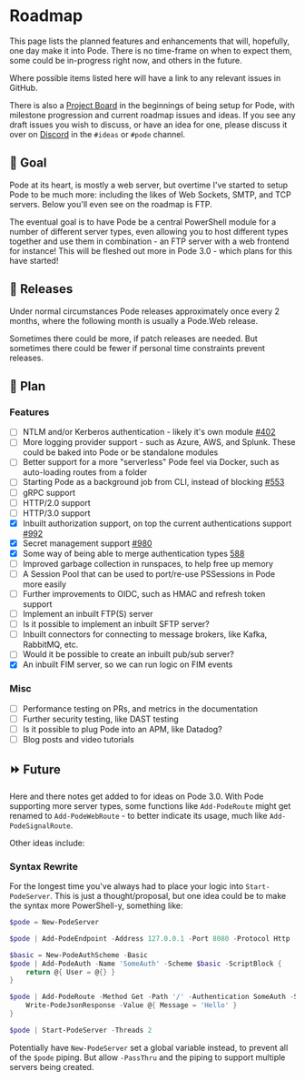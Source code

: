 # Roadmap

This page lists the planned features and enhancements that will, hopefully, one day make it into Pode. There is no time-frame on when to expect them, some could be in-progress right now, and others in the future.

Where possible items listed here will have a link to any relevant issues in GitHub.

There is also a [Project Board](https://github.com/users/Badgerati/projects/2) in the beginnings of being setup for Pode, with milestone progression and current roadmap issues and ideas. If you see any draft issues you wish to discuss, or have an idea for one, please discuss it over on [Discord](https://discord.gg/fRqeGcbF6h) in the `#ideas` or `#pode` channel.

## 🎯 Goal

Pode at its heart, is mostly a web server, but overtime I've started to setup Pode to be much more: including the likes of Web Sockets, SMTP, and TCP servers. Below you'll even see on the roadmap is FTP.

The eventual goal is to have Pode be a central PowerShell module for a number of different server types, even allowing you to host different types together and use them in combination - an FTP server with a web frontend for instance! This will be fleshed out more in Pode 3.0 - which plans for this have started!

## 🚢 Releases

Under normal circumstances Pode releases approximately once every 2 months, where the following month is usually a Pode.Web release.

Sometimes there could be more, if patch releases are needed. But sometimes there could be fewer if personal time constraints prevent releases.

## 📃 Plan

### Features

- [ ] NTLM and/or Kerberos authentication - likely it's own module [#402](https://github.com/Badgerati/Pode/issues/402)
- [ ] More logging provider support - such as Azure, AWS, and Splunk. These could be baked into Pode or be standalone modules
- [ ] Better support for a more "serverless" Pode feel via Docker, such as auto-loading routes from a folder
- [ ] Starting Pode as a background job from CLI, instead of blocking [#553](https://github.com/Badgerati/Pode/issues/553)
- [ ] gRPC support
- [ ] HTTP/2.0 support
- [ ] HTTP/3.0 support
- [x] Inbuilt authorization support, on top the current authentications support [#992](https://github.com/Badgerati/Pode/issues/992)
- [x] Secret management support [#980](https://github.com/Badgerati/Pode/issues/980)
- [x] Some way of being able to merge authentication types [588](https://github.com/Badgerati/Pode/issues/588)
- [ ] Improved garbage collection in runspaces, to help free up memory
- [ ] A Session Pool that can be used to port/re-use PSSessions in Pode more easily
- [ ] Further improvements to OIDC, such as HMAC and refresh token support
- [ ] Implement an inbuilt FTP(S) server
- [ ] Is it possible to implement an inbuilt SFTP server?
- [ ] Inbuilt connectors for connecting to message brokers, like Kafka, RabbitMQ, etc.
- [ ] Would it be possible to create an inbuilt pub/sub server?
- [x] An inbuilt FIM server, so we can run logic on FIM events

### Misc

- [ ] Performance testing on PRs, and metrics in the documentation
- [ ] Further security testing, like DAST testing
- [ ] Is it possible to plug Pode into an APM, like Datadog?
- [ ] Blog posts and video tutorials

## ⏩ Future

Here and there notes get added to for ideas on Pode 3.0. With Pode supporting more server types, some functions like `Add-PodeRoute` might get renamed to `Add-PodeWebRoute` - to better indicate its usage, much like `Add-PodeSignalRoute`.

Other ideas include:

### Syntax Rewrite

For the longest time you've always had to place your logic into `Start-PodeServer`. This is just a thought/proposal, but one idea could be to make the syntax more PowerShell-y, something like:

```powershell
$pode = New-PodeServer

$pode | Add-PodeEndpoint -Address 127.0.0.1 -Port 8080 -Protocol Http

$basic = New-PodeAuthScheme -Basic
$pode | Add-PodeAuth -Name 'SomeAuth' -Scheme $basic -ScriptBlock {
    return @{ User = @{} }
}

$pode | Add-PodeRoute -Method Get -Path '/' -Authentication SomeAuth -ScriptBlock {
    Write-PodeJsonResponse -Value @{ Message = 'Hello' }
}

$pode | Start-PodeServer -Threads 2
```

Potentially have `New-PodeServer` set a global variable instead, to prevent all of the `$pode` piping. But allow `-PassThru` and the piping to support multiple servers being created.

